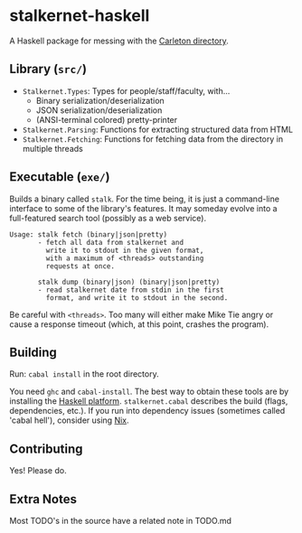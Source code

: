 stalkernet-haskell
==================

A Haskell package for messing with the [Carleton directory](https://apps.carleton.edu/campus/directory/).

## Library (`src/`)

*   `Stalkernet.Types`: Types for people/staff/faculty, with...
    *   Binary serialization/deserialization
    *   JSON serialization/deserialization
    *   (ANSI-terminal colored) pretty-printer
*   `Stalkernet.Parsing`: Functions for extracting structured data from HTML
*   `Stalkernet.Fetching`: Functions for fetching data from the directory in multiple threads

## Executable (`exe/`)

Builds a binary called `stalk`.
For the time being, it is just a command-line interface to some of the library's features.
It may someday evolve into a full-featured search tool (possibly as a web service).

```
Usage: stalk fetch (binary|json|pretty)
       - fetch all data from stalkernet and
         write it to stdout in the given format,
         with a maximum of <threads> outstanding
         requests at once.

       stalk dump (binary|json) (binary|json|pretty)
       - read stalkernet date from stdin in the first
         format, and write it to stdout in the second.
```

Be careful with `<threads>`.
Too many will either make Mike Tie angry or cause a response timeout
(which, at this point, crashes the program).

## Building

Run: `cabal install` in the root directory.

You need `ghc` and `cabal-install`.
The best way to obtain these tools are by installing the [Haskell platform](https://www.haskell.org/platform/).
`stalkernet.cabal` describes the build (flags, dependencies, etc.).
If you run into dependency issues (sometimes called 'cabal hell'), consider using [Nix](https://nixos.org/nix).

## Contributing

Yes! Please do.

## Extra Notes

Most TODO's in the source have a related note in TODO.md
